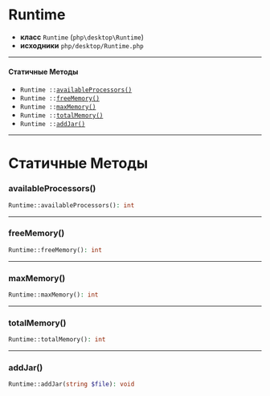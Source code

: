 # Runtime

- **класс** `Runtime` (`php\desktop\Runtime`)
- **исходники** `php/desktop/Runtime.php`

---

#### Статичные Методы

- `Runtime ::`[`availableProcessors()`](#method-availableprocessors)
- `Runtime ::`[`freeMemory()`](#method-freememory)
- `Runtime ::`[`maxMemory()`](#method-maxmemory)
- `Runtime ::`[`totalMemory()`](#method-totalmemory)
- `Runtime ::`[`addJar()`](#method-addjar)

---
# Статичные Методы

<a name="method-availableprocessors"></a>

### availableProcessors()
```php
Runtime::availableProcessors(): int
```

---

<a name="method-freememory"></a>

### freeMemory()
```php
Runtime::freeMemory(): int
```

---

<a name="method-maxmemory"></a>

### maxMemory()
```php
Runtime::maxMemory(): int
```

---

<a name="method-totalmemory"></a>

### totalMemory()
```php
Runtime::totalMemory(): int
```

---

<a name="method-addjar"></a>

### addJar()
```php
Runtime::addJar(string $file): void
```